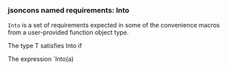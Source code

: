 ### jsoncons named requirements: Into

`Into` is a set of requirements expected in some of the convenience macros from a user-provided 
function object type.

The type T satisfies Into if

The expression `Into(a)
